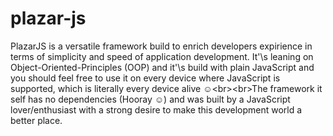 # plazar-js

PlazarJS is a versatile framework build to enrich developers expirience in terms of simplicity and speed of application development. 
It\'\s leaning on Object-Oriented-Principles (OOP) and it\'\s build with plain JavaScript and you should feel free to use it on every device where
JavaScript is supported, which is literally every device alive &#x263A;&lt;br&gt;&lt;br&gt;The framework it self has no dependencies (Hooray &#x263A;) and was built by a 
JavaScript lover/enthusiast with a strong desire to make this development world a better place.
